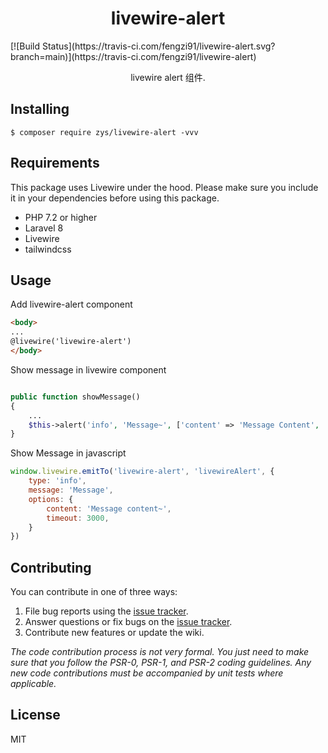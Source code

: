 <h1 align="center"> livewire-alert </h1>
[![Build Status](https://travis-ci.com/fengzi91/livewire-alert.svg?branch=main)](https://travis-ci.com/fengzi91/livewire-alert)
<p align="center"> livewire alert 组件.</p>


## Installing

```shell
$ composer require zys/livewire-alert -vvv
```
## Requirements
This package uses Livewire under the hood. Please make sure you include it in your dependencies before using this package.

- PHP 7.2 or higher
- Laravel 8
- Livewire
- tailwindcss

## Usage

Add livewire-alert component
```html
<body>
...
@livewire('livewire-alert')
</body>
```
Show message in livewire component

```php

public function showMessage()
{
    ...
    $this->alert('info', 'Message~', ['content' => 'Message Content', 'timeout' => 3000]);
}
```
Show Message in javascript

```javascript
window.livewire.emitTo('livewire-alert', 'livewireAlert', {
    type: 'info',
    message: 'Message',
    options: {
        content: 'Message content~',
        timeout: 3000,
    }
})
```



## Contributing

You can contribute in one of three ways:

1. File bug reports using the [issue tracker](https://github.com/zys/livewire-alert/issues).
2. Answer questions or fix bugs on the [issue tracker](https://github.com/zys/livewire-alert/issues).
3. Contribute new features or update the wiki.

_The code contribution process is not very formal. You just need to make sure that you follow the PSR-0, PSR-1, and PSR-2 coding guidelines. Any new code contributions must be accompanied by unit tests where applicable._

## License

MIT